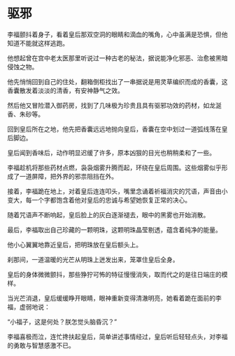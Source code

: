 # 驱邪

李福颤抖着身子，看着皇后那双空洞的眼睛和滴血的嘴角，心中虽满是恐惧，但他知道不能就这样逃跑。

他想起曾在宫中老太医那里听说过一种古老的秘法，据说能净化邪恶、治愈被黑暗侵蚀之物。

他先悄悄回到自己的住处，翻箱倒柜找出了一串据说是用灵草编织而成的香囊，这香囊散发着淡淡的清香，有安神静气之效。

然后他又冒险潜入御药房，找到了几味极为珍贵且具有驱邪功效的药材，如龙涎香、朱砂等。

回到皇后所在之地，他先把香囊远远地抛向皇后，香囊在空中划过一道弧线落在皇后脚边。

皇后闻到香味后，动作明显迟缓了许多，原本凶狠的目光也稍稍柔和了一些。

李福趁机将那些药材点燃，袅袅烟雾升腾而起，环绕在皇后周围。这些烟雾似乎形成了一道屏障，把外界的邪祟阻挡在外。

接着，李福跪在地上，对着皇后连连叩头，嘴里念诵着祈福消灾的咒语，声音由小变大，每一个字都饱含着他对皇后的忠诚与希望她恢复正常的决心。

随着咒语声不断响起，皇后脸上的灰白逐渐褪去，眼中的黑雾也开始消散。

最后，李福取出自己珍藏的一颗明珠，这颗明珠晶莹剔透，蕴含着纯净的能量。

他小心翼翼地靠近皇后，把明珠放在皇后额头上。

刹那间，一道温暖的光芒从明珠上迸发出来，笼罩住皇后全身。

皇后的身体微微颤抖，那些狰狞可怖的特征慢慢消失，取而代之的是往日端庄的模样。

当光芒消退，皇后缓缓睁开眼睛，眼神重新变得清澈明亮，她看着跪在面前的李福，虚弱地说：

“小福子，这是何处？朕怎觉头脑昏沉？”

李福喜极而泣，连忙搀扶起皇后，简单讲述事情经过，皇后听后轻轻点头，对李福的勇敢与智慧感激不已。
